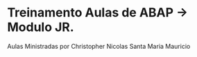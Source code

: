 # Treinamento Aulas de ABAP -> Modulo JR.
Aulas Ministradas por Christopher Nicolas Santa Maria Mauricio
